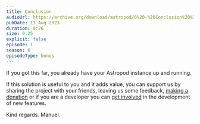 ```yaml
---
title: Conclusion
audioUrl: https://archive.org/download/astropod/6%20-%20Conclusion%20%20%28enhanced%29.ogg
pubDate: 13 Aug 2023
duration: 0:26
size: 0.25
explicit: false
episode: 1
season: 6
episodeType: bonus
---
```

If you got this far, you already have your Astropod instance up and running.

If this solution is useful to you and it adds value, you can support us by sharing the project with your friends, leaving us some feedback, [making a donation](https://manuelernestog.github.io/support-my-work/) or if you are a developer you can [get involved](https://github.com/manuelernestog/astropod) in the development of new features.

Kind regards.
Manuel.